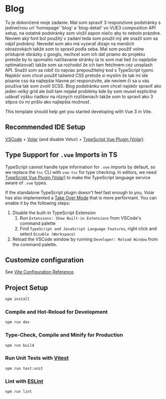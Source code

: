 # Blog

Tu je dokončené moje zadanie. Mal som spraviť 3 responzívne podstránky s jedinečnou url 'homepage' 'blog' a 'blog-detail' vo VUE3 composition API setup, na
ostatné podstránky som vložil aspon niečo aby to nebolo prázdne. Neviem aký font bol použitý v zadaní teda som použil iný ale snažil som sa nájsť podobný.
Nevedel som ako má vyzerať dizajn na menších obrazovkách takže som to spravil podla seba.
Mal som použiť volne prístupné obrázky z googlu, nechcel som ich dať priamo do projektu pretože by to spomalilo načítavanie stránky (a to som mal
tiež čo najelpšie optimalizovať) takže som sa rozhodol že ich tam fetchnem cez unsplash API. Snažil som sa robiť čo najviac prepoužitelný kod s TypeScript typmi.
Najskôr som chcel použiť tailwind CSS pretože si myslím že tak mi ide písanie css-ka najlepšie hlavne pri responzivite, ale neviem či sa u vás používa tak som zvolil SCSS.
Blog podstránku som chcel najskôr spraviť ako jeden velký grid ale boli tam nejaké problémy kde by som musel explicitne udávať výšku riadkov na rôznych rozlíšeniach takže som to spravil ako 3 stlpce čo mi prišlo ako najlepšia možnosť.

This template should help get you started developing with Vue 3 in Vite.

## Recommended IDE Setup

[VSCode](https://code.visualstudio.com/) + [Volar](https://marketplace.visualstudio.com/items?itemName=Vue.volar) (and disable Vetur) + [TypeScript Vue Plugin (Volar)](https://marketplace.visualstudio.com/items?itemName=Vue.vscode-typescript-vue-plugin).

## Type Support for `.vue` Imports in TS

TypeScript cannot handle type information for `.vue` imports by default, so we replace the `tsc` CLI with `vue-tsc` for type checking. In editors, we need [TypeScript Vue Plugin (Volar)](https://marketplace.visualstudio.com/items?itemName=Vue.vscode-typescript-vue-plugin) to make the TypeScript language service aware of `.vue` types.

If the standalone TypeScript plugin doesn't feel fast enough to you, Volar has also implemented a [Take Over Mode](https://github.com/johnsoncodehk/volar/discussions/471#discussioncomment-1361669) that is more performant. You can enable it by the following steps:

1. Disable the built-in TypeScript Extension
   1. Run `Extensions: Show Built-in Extensions` from VSCode's command palette
   2. Find `TypeScript and JavaScript Language Features`, right click and select `Disable (Workspace)`
2. Reload the VSCode window by running `Developer: Reload Window` from the command palette.

## Customize configuration

See [Vite Configuration Reference](https://vitejs.dev/config/).

## Project Setup

```sh
npm install
```

### Compile and Hot-Reload for Development

```sh
npm run dev 
```

### Type-Check, Compile and Minify for Production

```sh
npm run build
```

### Run Unit Tests with [Vitest](https://vitest.dev/)

```sh
npm run test:unit
```

### Lint with [ESLint](https://eslint.org/)

```sh
npm run lint
```
